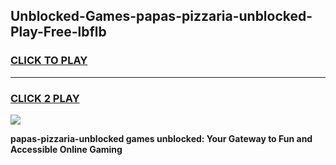 
## Unblocked-Games-papas-pizzaria-unblocked-Play-Free-lbflb
<h3>
<a href="https://premium76.site?title=papas-pizzaria-unblocked&ref=19M">CLICK TO PLAY</a></h3>
<hr>

<h3>
<a href="https://premium76.site?title=papas-pizzaria-unblocked&ref=19M">CLICK 2 PLAY</a>
  
</h3>

<a href="https://premium76.site?title=papas-pizzaria-unblocked&ref=19M"><img src="https://clearcache.store/games.png"></a>


**papas-pizzaria-unblocked games unblocked: Your Gateway to Fun and Accessible Online Gaming**
